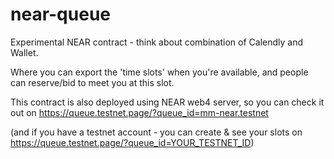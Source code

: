 # near-queue

Experimental NEAR contract - think about combination of Calendly and Wallet.

Where you can export the 'time slots' when you're available, and people can reserve/bid to meet you at this slot.

This contract is also deployed using NEAR web4 server, so you can check it out on https://queue.testnet.page/?queue_id=mm-near.testnet

(and if you have a testnet account - you can create & see your slots on https://queue.testnet.page/?queue_id=YOUR_TESTNET_ID)
